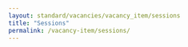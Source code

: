 ```yaml
---
layout: standard/vacancies/vacancy_item/sessions
title: "Sessions"
permalink: /vacancy-item/sessions/
---
```


<!--- This child document initializes the page in Jekyll. -->